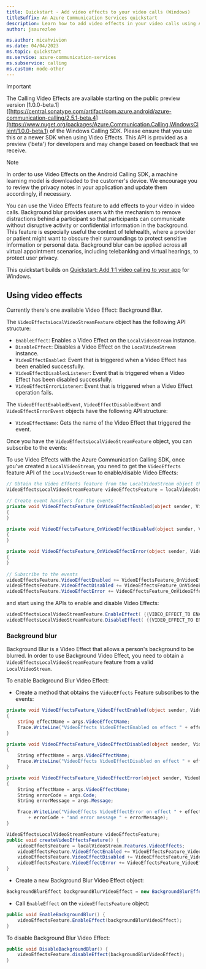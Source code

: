 ```yaml
---
title: Quickstart - Add video effects to your video calls (Windows)
titleSuffix: An Azure Communication Services quickstart
description: Learn how to add video effects in your video calls using Azure Communication Services.
author: jsaurezlee

ms.author: micahvivion
ms.date: 04/04/2023
ms.topic: quickstart
ms.service: azure-communication-services
ms.subservice: calling
ms.custom: mode-other
---
```


> [!IMPORTANT]
> The Calling Video Effects are available starting on the public preview version [1.0.0-beta.1]([https://central.sonatype.com/artifact/com.azure.android/azure-communication-calling/2.5.1-beta.4](https://www.nuget.org/packages/Azure.Communication.Calling.WindowsClient/1.0.0-beta.1) of the Windows Calling SDK. Please ensure that you use this or a newer SDK when using Video Effects. This API is provided as a preview ('beta') for developers and may change based on feedback that we receive.

> [!Note]
> In order to use Video Effects on the Android Calling SDK, a machine learning model is downloaded to the customer's device. We encourage you to review the privacy notes in your application and update them accordingly, if necessary.

You can use the Video Effects feature to add effects to your video in video calls. Background blur provides users with the mechanism to remove distractions behind a participant so that participants can communicate without disruptive activity or confidential information in the background. This feature is especially useful the context of telehealth, where a provider or patient might want to obscure their surroundings to protect sensitive information or personal data. Background blur can be applied across all virtual appointment scenarios, including telebanking and virtual hearings, to protect user privacy.

This quickstart builds on [Quickstart: Add 1:1 video calling to your app](../../get-started-with-video-calling.md?pivots=platform-windows) for Windows.

## Using video effects

Currently there's one available Video Effect: Background Blur.

The `VideoEffectsLocalVideoStreamFeature` object has the following API structure:

- `EnableEffect`: Enables a Video Effect on the `LocalVideoStream` instance.
- `DisableEffect`: Disables a Video Effect on the `LocalVideoStream` instance.
- `VideoEffectEnabled`: Event that is triggered when a Video Effect has been enabled successfully.
- `VideoEffectDisabledListener`: Event that is triggered when a Video Effect has been disabled successfully.
- `VideoEffectErrorListener`: Event that is triggered when a Video Effect operation fails.

The `VideoEffectEnabledEvent`, `VideoEffectDisabledEvent` and `VideoEffectErrorEvent` objects have the following API structure:

 - `VideoEffectName`: Gets the name of the Video Effect that triggered the event.

Once you have the `VideoEffectsLocalVideoStreamFeature` object, you can subscribe to the events:

To use Video Effects with the Azure Communication Calling SDK, once you've created a `LocalVideoStream`, you need to get the `VideoEffects` feature API of the `LocalVideoStream` to enable/disable Video Effects:

```C#
// Obtain the Video Effects feature from the LocalVideoStream object that is sending the video.
VideoEffectsLocalVideoStreamFeature videoEffectsFeature = localVideoStream.Features.VideoEffects;
```

```C#
// Create event handlers for the events
private void VideoEffectsFeature_OnVideoEffectEnabled(object sender, VideoEffectEnabledEventArgs args)
{
}

private void VideoEffectsFeature_OnVideoEffectDisabled(object sender, VideoEffectDisabledEventArgs args)
{
}

private void VideoEffectsFeature_OnVideoEffectError(object sender, VideoEffectErrorEventArgs args)
{
}
 
// Subscribe to the events
videoEffectsFeature.VideoEffectEnabled += VideoEffectsFeature_OnVideoEffectEnabled;
videoEffectsFeature.VideoEffectDisabled += VideoEffectsFeature_OnVideoEffectDisabled;
videoEffectsFeature.VideoEffectError += VideoEffectsFeature_OnVideoEffectError;
```

and start using the APIs to enable and disable Video Effects:

```C#
videoEffectsLocalVideoStreamFeature.EnableEffect( {{VIDEO_EFFECT_TO ENABLE}} );
videoEffectsLocalVideoStreamFeature.DisableEffect( {{VIDEO_EFFECT_TO ENABLE}} );
```

### Background blur

Background Blur is a Video Effect that allows a person's background to be blurred. In order to use Background Video Effect, you need to obtain a `VideoEffectsLocalVideoStreamFeature` feature from a valid `LocalVideoStream`.

To enable Background Blur Video Effect:

- Create a method that obtains the `VideoEFfects` Feature subscribes to the events:

```C#
private void VideoEffectsFeature_VideoEffectEnabled(object sender, VideoEffectEnabledEventArgs args)
{
    string effectName = args.VideoEffectName;
    Trace.WriteLine("VideoEffects VideoEffectEnabled on effect " + effectName);
}

private void VideoEffectsFeature_VideoEffectDisabled(object sender, VideoEffectDisabledEventArgs args)
{
    String effectName = args.VideoEffectName;
    Trace.WriteLine("VideoEffects VideoEffectDisabled on effect " + effectName);
}

private void VideoEffectsFeature_VideoEffectError(object sender, VideoEffectErrorEventArgs args)
{
    String effectName = args.VideoEffectName;
    String errorCode = args.Code;
    String errorMessage = args.Message;

    Trace.WriteLine("VideoEffects VideoEffectError on effect " + effectName + "with code "
        + errorCode + "and error message " + errorMessage);
}

VideoEffectsLocalVideoStreamFeature videoEffectsFeature;
public void createVideoEffectsFeature() {
    videoEffectsFeature = localVideoStream.Features.VideoEffects;
    videoEffectsFeature.VideoEffectEnabled += VideoEffectsFeature_VideoEffectEnabled;
    videoEffectsFeature.VideoEffectDisabled += VideoEffectsFeature_VideoEffectDisabled;
    videoEffectsFeature.VideoEffectError += VideoEffectsFeature_VideoEffectError;
}
```

- Create a new Background Blur Video Effect object:

```C#
BackgroundBlurEffect backgroundBlurVideoEffect = new BackgroundBlurEffect();
```

- Call `EnableEffect` on the `videoEffectsFeature` object:
```C#
public void EnableBackgroundBlur() {
    videoEffectsFeature.EnableEffect(backgroundBlurVideoEffect);
}
```

To disable Background Blur Video Effect:

```C#
public void DisableBackgroundBlur() {
    videoEffectsFeature.disableEffect(backgroundBlurVideoEffect);
}
```
